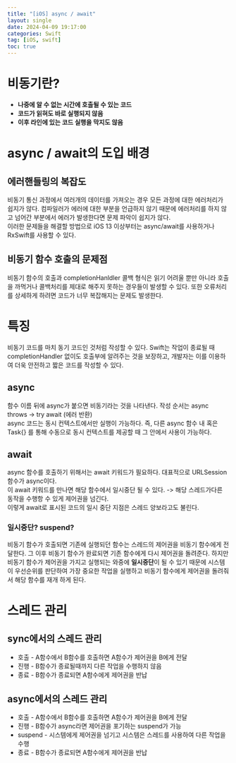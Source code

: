 ```yaml
---
title: "[iOS] async / await"
layout: single
date: 2024-04-09 19:17:00
categories: Swift
tag: [iOS, swift]
toc: true
---
```


# 비동기란?
* **나중에 알 수 없는 시간에 호출될 수 있는 코드**
* **코드가 읽혀도 바로 실행되지 않음**
* **이후 라인에 있는 코드 실행을 막지도 않음**

# async / await의 도입 배경
## 에러핸들링의 복잡도
비동기 통신 과정에서 여러개의 데이터를 가져오는 경우 모든 과정에 대한 에러처리가 쉽지가 않다. 컴파일러가 에러에 대한 부분을 언급하지 않기 때문에 에러처리를 하지 않고 넘어간 부분에서 에러가 발생한다면 문제 파악이 쉽지가 않다. <br>
이러한 문제들을 해결할 방법으로 iOS 13 이상부터는 async/await를 사용하거나 RxSwift를 사용할 수 있다.

## 비동기 함수 호출의 문제점
비동기 함수의 호출과 completionHanldler 콜백 형식은 읽기 어려울 뿐만 아니라 호출을 까먹거나 콜백처리를 제대로 해주지 못하는 경우들이 발생할 수 있다. 또한 오류처리를 상세하게 하려면 코드가 너무 복잡해지는 문제도 발생한다.

# 특징
비동기 코드를 마치 동기 코드인 것처럼 작성할 수 있다. Swift는 작업이 종료될 때 completionHandler 없이도 호출부에 알려주는 것을 보장하고, 개발자는 이를 이용하여 더욱 안전하고 짧은 코드를 작성할 수 있다.

## async
함수 이름 뒤에 async가 붙으면 비동기라는 것을 나타낸다. 작성 순서는 async throws -> try await (에러 반환) <br>
async 코드는 동시 컨텍스트에서만 실행이 가능하다. 즉, 다른 async 함수 내 혹은 Task{} 를 통해 수동으로 동시 컨텍스트를 제공할 때 그 안에서 사용이 가능하다.

## await
async 함수를 호출하기 위해서는 await 키워드가 필요하다. 대표적으로 URLSession 함수가 async이다. <br>
이 await 키워드를 만나면 해당 함수에서 일시중단 될 수 있다. -> 해당 스레드가다른 동작을 수행항 수 있게 제어권을 넘긴다. <br>
이렇게 await로 표시된 코드의 일시 중단 지점은 스레드 양보라고도 불린다.

### 일시중단? suspend?
비동기 함수가 호출되면 기존에 실행되던 함수는 스레드의 제어권을 비동기 함수에게 전달한다. 그 이후 비동기 함수가 완료되면 기존 함수에게 다시 제어권을 돌려준다. 하지만 비동기 함수가 제어권을 가지고 실행되는 와중에 **일시중단**이 될 수 있기 때문에 시스템이 우선순위를 판단하여 가장 중요한 작업을 실행하고 비동기 함수에게 제어권을 돌려줘서 해당 함수를 재개 하게 된다.

# 스레드 관리
## sync에서의 스레드 관리
* 호출 - A함수에서 B함수를 호출하면 A함수가 제어권을 B에게 전달
* 진행 - B함수가 종료될때까지 다른 작업을 수행하지 않음
* 종료 - B함수가 종료되면 A함수에게 제어권을 반납
 
## async에서의 스레드 관리
* 호출 - A함수에서 B함수를 호출하면 A함수가 제어권을 B에게 전달
* 진행 - B함수가 async라면 제어권을 포기하는 suspend가 가능
* suspend - 시스템에게 제어권을 넘기고 시스템은 스레드를 사용하여 다른 작업을 수행
* 종료 - B함수가 종료되면 A함수에게 제어권을 반납